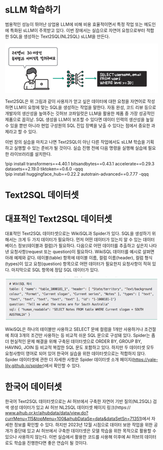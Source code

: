 # **sLLM 학습하기**  
범용적인 성능이 뛰어난 상업용 LLM에 비해 비용 효율적이면서 특정 작업 또는 메도인에 특화된 sLLM이 주목받고 있다. 이번 장에서는 실습으로 자연어 
요청으로부터 적합한 SQL을 생성하는 Text2SQL(NL2SQL) sLLM을 만든다.  
  
![img.png](image/img.png)  
  
Text2SQL은 위 그림과 같이 사용자가 얻고 싶은 데이터에 대한 요청을 자연어로 작성하면 LLM이 요청에 맞는 SQL을 생성하는 작업을 말한다. 자동 완성, 
코드 리뷰 등으로 개발자의 생산성을 높여주는 깃허브 코파일럿은 LLM을 활용한 제품 중 가장 성공적인 제품으로 꼽히낟. SQL 생성을 LLM이 보조할 수 있다면 
데이터 인력의 생산성을 높일 수 있을 뿐만 아니라 현업 구성원의 SQL 진입 장벽을 낮출 수 있다는 점에서 중요한 과제라고 할 수 있다.  
  
이번 장의 실습을 마치고 나면 Text2SQL이 아닌 다른 작업에서도 sLLM 학습을 기획하고 실행할 수 있는 준비가 될 것이다. 실습 진행 전에 다음 명령을 
실행해 실습에 필요한 라이브러리를 설치한다.  
  
!pip install transformers==4.40.1 bitsandbytes==0.43.1 accelerate==0.29.3  
datasets==2.19.0 tiktoken==0.6.0 -qqq  
!pip install huggingface_hub==0.22.2 autotrain-advanced==0.7.77 -qqq  
  
# **Text2SQL 데이터셋**  
# **대표적인 Text2SQL 데이터셋**  
대표적인 Text2SQL 데이터셋으로는 WikiSQL과 Spider가 있다. SQL을 생성하기 위해서는 크게 두 가지 데이터가 필요하다. 먼저 어떤 데이터가 있는지 알 수 
있는 데이터베이스 정보(테이블과 컬럼)가 필요하다. 다음으로 어떤 데이터를 추출하고 싶은지 나타낸 요청사항(request 또는 question)이 필요하다. 
WikiSQL 데이터를 예시로 살펴면 아래 예제와 같다. 테이블(table) 항목에 테이블 이름, 컬럼 이름(header), 컬럼 형식(types)이 있고 요청(question) 
항목으로 어떤 데이터가 필요한지 요청사항이 적혀 있다. 마지막으로 SQL 항목에 정답 SQL 데이터가 있다.  
  
![img.png](image/img2.png)  
  
WikiSQL은 하나의 테이블만 사용하고 SELECT 문에 컬럼을 1개만 사용하거나 조건절에 최대 3개의 조건만 사용하는 등 비교적 쉬운 SQL 문으로 구성돼 
있다. Spider는 좀 더 현실적인 문제 해결을 위해 구축된 데이터셋으로 ORDER BY, GROUP BY, HAVING, JOIN 등 비교적 복잡한 SQL 문도 포함하고 있다. 
하지만 두 데이터셋 모두 요청사항이 영어로 되어 있어 한국어 실습을 위한 데이터셋으로는 적합하지 않다. Spider 데이터셋에 관한 더 자세한 사항은 
Spider 데이터셋 소개 페이지(https://yale-lily.github.io/spider)에서 확인할 수 있다.  
  
# **한국어 데이터셋**  
한국어 Text2SQL 데이터셋으로는 AI 허브에서 구축한 자연어 기반 질의(NL2SQL) 검색 생성 데이터가 있고 AI 허브 NL2SQL 데이터셋 페이지 링크(https://
www.aihub.or.kr/aihubdata/data/view.do?currMenu=115&topMenu=100&aihubDataSe=data&dataSetSn=71351)에서 자세한 정보를 확인할 수 있다. 
하지만 2023년 12월 시점으로 데이터 보완 작업을 위한 공개가 중단돼 있고 AI 허브에서 구축한 데이터셋은 모델 학습을 위한 목적으로 활용할 수 있으나 
사용하지 않는다. 이번 실습에서 활용한 코드를 사용해 이후에 AI 허브의 데이터로도 학습을 진행한다면 좋은 연습이 될 것이다.  
  

